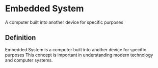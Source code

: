 # Embedded System

A computer built into another device for specific purposes

## Definition
Embedded System is a computer built into another device for specific purposes This concept is important in understanding modern technology and computer systems.
